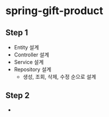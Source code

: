 # spring-gift-product

## Step 1

- Entity 설계
- Controller 설계
- Service 설계
- Repository 설계
  - 생성, 조회, 삭제, 수정 순으로 설계


## Step 2
- 
